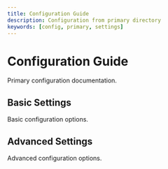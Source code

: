```yaml
---
title: Configuration Guide
description: Configuration from primary directory
keywords: [config, primary, settings]
---
```


# Configuration Guide

Primary configuration documentation.

## Basic Settings

Basic configuration options.

## Advanced Settings

Advanced configuration options.